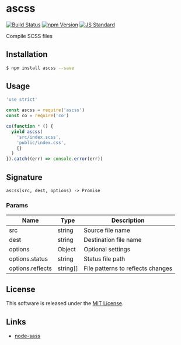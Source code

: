 ascss
==========

<!---
This file is generated by ape-tmpl. Do not update manually.
--->

<!-- Badge Start -->
<a name="badges"></a>

[![Build Status][bd_travis_shield_url]][bd_travis_url]
[![npm Version][bd_npm_shield_url]][bd_npm_url]
[![JS Standard][bd_standard_shield_url]][bd_standard_url]

[bd_repo_url]: https://github.com/a-labo/ascss
[bd_travis_url]: http://travis-ci.org/a-labo/ascss
[bd_travis_shield_url]: http://img.shields.io/travis/a-labo/ascss.svg?style=flat
[bd_travis_com_url]: http://travis-ci.com/a-labo/ascss
[bd_travis_com_shield_url]: https://api.travis-ci.com/a-labo/ascss.svg?token=
[bd_license_url]: https://github.com/a-labo/ascss/blob/master/LICENSE
[bd_codeclimate_url]: http://codeclimate.com/github/a-labo/ascss
[bd_codeclimate_shield_url]: http://img.shields.io/codeclimate/github/a-labo/ascss.svg?style=flat
[bd_codeclimate_coverage_shield_url]: http://img.shields.io/codeclimate/coverage/github/a-labo/ascss.svg?style=flat
[bd_gemnasium_url]: https://gemnasium.com/a-labo/ascss
[bd_gemnasium_shield_url]: https://gemnasium.com/a-labo/ascss.svg
[bd_npm_url]: http://www.npmjs.org/package/ascss
[bd_npm_shield_url]: http://img.shields.io/npm/v/ascss.svg?style=flat
[bd_standard_url]: http://standardjs.com/
[bd_standard_shield_url]: https://img.shields.io/badge/code%20style-standard-brightgreen.svg

<!-- Badge End -->


<!-- Description Start -->
<a name="description"></a>

Compile SCSS files

<!-- Description End -->


<!-- Overview Start -->
<a name="overview"></a>



<!-- Overview End -->


<!-- Sections Start -->
<a name="sections"></a>

<!-- Section from "doc/guides/01.Installation.md.hbs" Start -->

<a name="section-doc-guides-01-installation-md"></a>

Installation
-----

```bash
$ npm install ascss --save
```


<!-- Section from "doc/guides/01.Installation.md.hbs" End -->

<!-- Section from "doc/guides/02.Usage.md.hbs" Start -->

<a name="section-doc-guides-02-usage-md"></a>

Usage
---------

```javascript
'use strict'

const ascss = require('ascss')
const co = require('co')

co(function * () {
  yield ascss(
    'src/index.scss',
    'public/index.css',
    {}
  )
}).catch((err) => console.error(err))


```


<!-- Section from "doc/guides/02.Usage.md.hbs" End -->

<!-- Section from "doc/guides/03.Signature.md.hbs" Start -->

<a name="section-doc-guides-03-signature-md"></a>

Signature
---------

`ascss(src, dest, options) -> Promise`

### Params

| Name | Type | Description |
| ----- | --- | -------- |
| src | string | Source file name |
| dest | string | Destination file name |
| options | Object | Optional settings |
| options.status | string | Status file path |
| options.reflects | string[] | File patterns to reflects changes |



<!-- Section from "doc/guides/03.Signature.md.hbs" End -->


<!-- Sections Start -->


<!-- LICENSE Start -->
<a name="license"></a>

License
-------
This software is released under the [MIT License](https://github.com/a-labo/ascss/blob/master/LICENSE).

<!-- LICENSE End -->


<!-- Links Start -->
<a name="links"></a>

Links
------

+ [node-sass][node_sass_url]

[node_sass_url]: https://github.com/sass/node-sass

<!-- Links End -->
